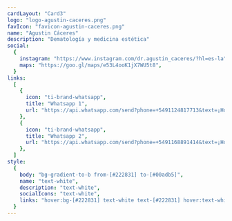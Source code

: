 ```yaml
---
cardLayout: "Card3"
logo: "logo-agustin-caceres.png"
favIcon: "favicon-agustin-caceres.png"
name: "Agustin Cáceres"
description: "Dematología y medicina estética"
social:
  {
    instagram: "https://www.instagram.com/dr.agustin_caceres/?hl=es-la",
    maps: "https://goo.gl/maps/e53L4ooK1jX7WU5t8",
  }
links:
  [
    {
      icon: "ti-brand-whatsapp",
      title: "Whatsapp 1",
      url: "https://api.whatsapp.com/send?phone=+5491124817713&text=¡Hola!, vi tu contacto a través de tu tarjeta personal",
    },
    {
      icon: "ti-brand-whatsapp",
      title: "Whatsapp 2",
      url: "https://api.whatsapp.com/send?phone=+5491168891414&text=¡Hola!, vi tu contacto a través de tu tarjeta personal",
    },
  ]
style:
  {
    body: "bg-gradient-to-b from-[#222831] to-[#00adb5]",
    name: "text-white",
    description: "text-white",
    socialIcons: "text-white",
    links: "hover:bg-[#222831] text-white text-[#222831] hover:text-white",
  }
---
```

